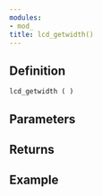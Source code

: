 ```yaml
---
modules:
- mod_
title: lcd_getwidth()
---
```


## Definition

    lcd_getwidth ( )

## Parameters

## Returns

## Example

```
```
